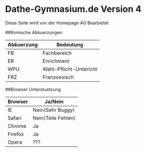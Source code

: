 # Dathe-Gymnasium.de Version 4
Diese Seite wird von der Homepage AG Bearbeitet



##Komische Abkuerzungen

Abkuerzung|Bedeutung
----------|---------
FB        |Fachbereich
ER        |Enrichment
WPU       |Wahl-Pflicht-Untericht
FRZ       |Franzoesisch



##Browser Unterstuetzung

Browser |Ja/Nein
--------|-------
IE      |Nein(Sehr Buggy)
Safari  |Nein(Teile Fehlen)
Chrome  |Ja
Firefox |Ja
Opera   |???
